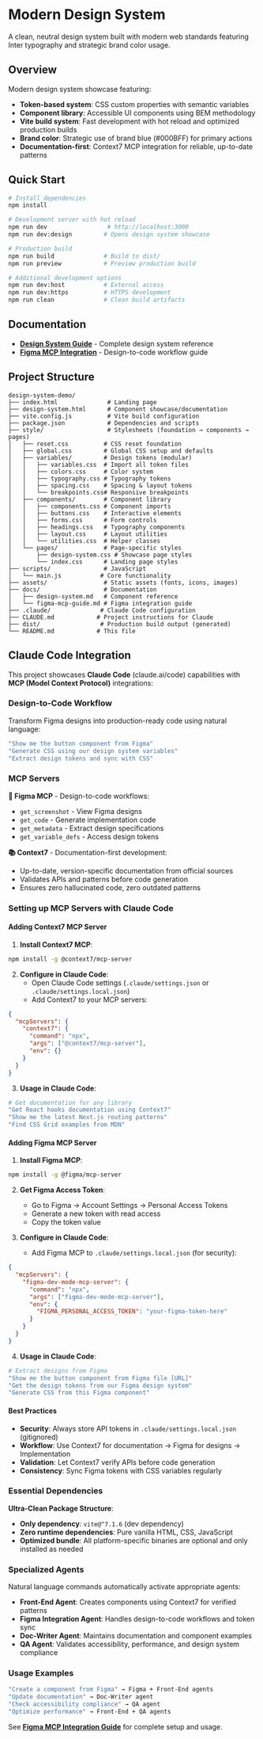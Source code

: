 # Modern Design System

A clean, neutral design system built with modern web standards featuring Inter typography and strategic brand color usage.

## Overview

Modern design system showcase featuring:
- **Token-based system**: CSS custom properties with semantic variables
- **Component library**: Accessible UI components using BEM methodology
- **Vite build system**: Fast development with hot reload and optimized production builds
- **Brand color**: Strategic use of brand blue (#000BFF) for primary actions
- **Documentation-first**: Context7 MCP integration for reliable, up-to-date patterns

## Quick Start

```bash
# Install dependencies
npm install

# Development server with hot reload
npm run dev                 # http://localhost:3000
npm run dev:design         # Opens design system showcase

# Production build
npm run build              # Build to dist/
npm run preview            # Preview production build

# Additional development options
npm run dev:host           # External access
npm run dev:https          # HTTPS development
npm run clean              # Clean build artifacts
```

## Documentation

- **[Design System Guide](docs/design-system.md)** - Complete design system reference
- **[Figma MCP Integration](docs/figma-mcp-guide.md)** - Design-to-code workflow guide

## Project Structure

```
design-system-demo/
├── index.html              # Landing page
├── design-system.html      # Component showcase/documentation
├── vite.config.js          # Vite build configuration
├── package.json            # Dependencies and scripts
├── style/                  # Stylesheets (foundation → components → pages)
│   ├── reset.css          # CSS reset foundation
│   ├── global.css         # Global CSS setup and defaults
│   ├── variables/         # Design tokens (modular)
│   │   ├── variables.css  # Import all token files
│   │   ├── colors.css     # Color system
│   │   ├── typography.css # Typography tokens
│   │   ├── spacing.css    # Spacing & layout tokens
│   │   └── breakpoints.css# Responsive breakpoints
│   ├── components/        # Component library
│   │   ├── components.css # Component imports
│   │   ├── buttons.css    # Interactive elements
│   │   ├── forms.css      # Form controls
│   │   ├── headings.css   # Typography components
│   │   ├── layout.css     # Layout utilities
│   │   └── utilities.css  # Helper classes
│   └── pages/             # Page-specific styles
│       ├── design-system.css # Showcase page styles
│       └── index.css      # Landing page styles
├── scripts/               # JavaScript
│   └── main.js           # Core functionality
├── assets/                # Static assets (fonts, icons, images)
├── docs/                  # Documentation
│   ├── design-system.md   # Component reference
│   └── figma-mcp-guide.md # Figma integration guide
├── .claude/              # Claude Code configuration
├── CLAUDE.md            # Project instructions for Claude
├── dist/                 # Production build output (generated)
└── README.md            # This file
```

## Claude Code Integration

This project showcases **Claude Code** (claude.ai/code) capabilities with **MCP (Model Context Protocol)** integrations:

### Design-to-Code Workflow
Transform Figma designs into production-ready code using natural language:

```bash
"Show me the button component from Figma"
"Generate CSS using our design system variables"
"Extract design tokens and sync with CSS"
```

### MCP Servers

**🎨 Figma MCP** - Design-to-code workflows:
- `get_screenshot` - View Figma designs
- `get_code` - Generate implementation code
- `get_metadata` - Extract design specifications
- `get_variable_defs` - Access design tokens

**📚 Context7** - Documentation-first development:
- Up-to-date, version-specific documentation from official sources
- Validates APIs and patterns before code generation
- Ensures zero hallucinated code, zero outdated patterns

### Setting up MCP Servers with Claude Code

#### Adding Context7 MCP Server

1. **Install Context7 MCP**:
```bash
npm install -g @context7/mcp-server
```

2. **Configure in Claude Code**:
   - Open Claude Code settings (`.claude/settings.json` or `.claude/settings.local.json`)
   - Add Context7 to your MCP servers:
```json
{
  "mcpServers": {
    "context7": {
      "command": "npx",
      "args": ["@context7/mcp-server"],
      "env": {}
    }
  }
}
```

3. **Usage in Claude Code**:
```bash
# Get documentation for any library
"Get React hooks documentation using Context7"
"Show me the latest Next.js routing patterns"
"Find CSS Grid examples from MDN"
```

#### Adding Figma MCP Server

1. **Install Figma MCP**:
```bash
npm install -g @figma/mcp-server
```

2. **Get Figma Access Token**:
   - Go to Figma → Account Settings → Personal Access Tokens
   - Generate a new token with read access
   - Copy the token value

3. **Configure in Claude Code**:
   - Add Figma MCP to `.claude/settings.local.json` (for security):
```json
{
  "mcpServers": {
    "figma-dev-mode-mcp-server": {
      "command": "npx",
      "args": ["figma-dev-mode-mcp-server"],
      "env": {
        "FIGMA_PERSONAL_ACCESS_TOKEN": "your-figma-token-here"
      }
    }
  }
}
```

4. **Usage in Claude Code**:
```bash
# Extract designs from Figma
"Show me the button component from Figma file [URL]"
"Get the design tokens from our Figma design system"
"Generate CSS from this Figma component"
```

#### Best Practices

- **Security**: Always store API tokens in `.claude/settings.local.json` (gitignored)
- **Workflow**: Use Context7 for documentation → Figma for designs → Implementation
- **Validation**: Let Context7 verify APIs before code generation
- **Consistency**: Sync Figma tokens with CSS variables regularly

### Essential Dependencies

**Ultra-Clean Package Structure**:
- **Only dependency**: `vite@^7.1.6` (dev dependency)
- **Zero runtime dependencies**: Pure vanilla HTML, CSS, JavaScript
- **Optimized bundle**: All platform-specific binaries are optional and only installed as needed

### Specialized Agents

Natural language commands automatically activate appropriate agents:

- **Front-End Agent**: Creates components using Context7 for verified patterns
- **Figma Integration Agent**: Handles design-to-code workflows and token sync
- **Doc-Writer Agent**: Maintains documentation and component examples
- **QA Agent**: Validates accessibility, performance, and design system compliance

### Usage Examples
```bash
"Create a component from Figma" → Figma + Front-End agents
"Update documentation" → Doc-Writer agent
"Check accessibility compliance" → QA agent
"Optimize performance" → Front-End + QA agents
```

See **[Figma MCP Integration Guide](docs/figma-mcp-guide.md)** for complete setup and usage.
